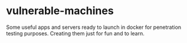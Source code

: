 # vulnerable-machines
Some useful apps and servers ready to launch in docker for penetration testing purposes. Creating them just for fun and to learn.
